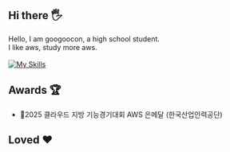 ## Hi there 🖐️
Hello, I am googoocon, a high school student.</br>
I like aws, study more aws.<br><br>
[![My Skills](https://skillicons.dev/icons?i=aws)](https://skillicons.dev)
## Awards 🏆
- 🥈2025 클라우드 지방 기능경기대회 AWS 은메달 (한국산업인력공단)

## Loved ❤️

